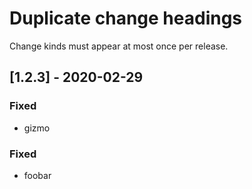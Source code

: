 # Duplicate change headings
Change kinds must appear at most once per release.
## [1.2.3] - 2020-02-29
### Fixed
- gizmo
### Fixed
- foobar
